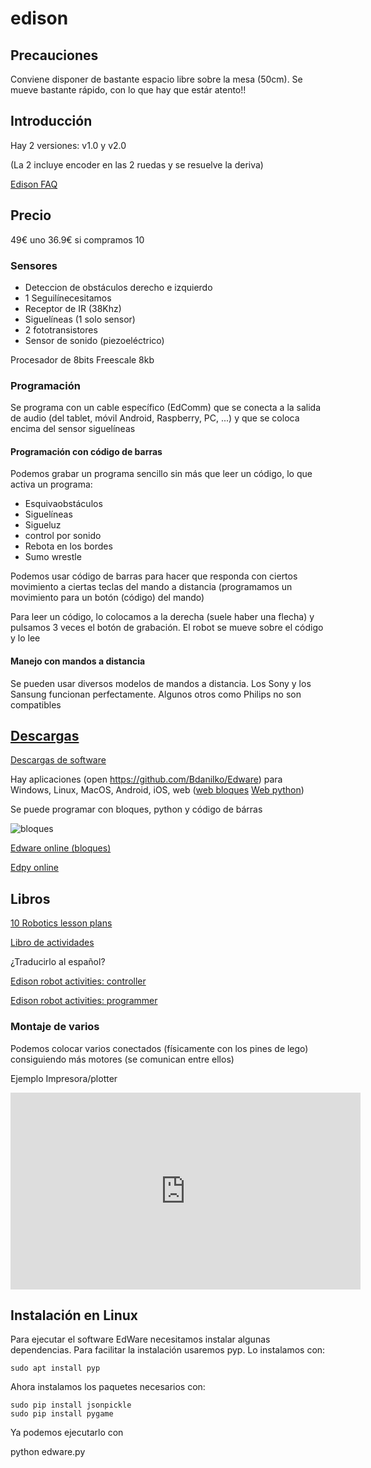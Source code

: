 # edison

## Precauciones

Conviene disponer de bastante espacio libre sobre la mesa (50cm).
Se mueve bastante rápido, con lo que hay que estár atento!!

## Introducción

Hay 2 versiones: v1.0 y v2.0

(La 2 incluye encoder en las 2 ruedas y se resuelve la deriva)

[Edison FAQ](https://meetedison.com/edison-robot-support/edison-robot-faq/)

## Precio

49€ uno
36.9€ si compramos 10



### Sensores

* Deteccion de obstáculos derecho e izquierdo
* 1 Seguilínecesitamos
* Receptor de IR (38Khz)
* Siguelíneas (1 solo sensor)
* 2 fototransistores
* Sensor de sonido (piezoeléctrico)

Procesador de 8bits Freescale  8kb

### Programación

Se programa con un cable específico (EdComm) que se conecta a la salida de audio (del tablet, móvil Android, Raspberry, PC, ...) y que se coloca encima del sensor siguelíneas

#### Programación con código de barras

Podemos grabar un programa sencillo sin más que leer un código, lo que activa un programa:

* Esquivaobstáculos
* Siguelíneas
* Sigueluz
* control por sonido
* Rebota en los bordes
* Sumo wrestle

Podemos usar código de barras para  hacer que responda con ciertos movimiento a ciertas teclas del mando a distancia
(programamos un movimiento para un botón (código) del mando)

Para leer un código, lo colocamos a la derecha (suele haber una flecha) y pulsamos 3 veces el botón de grabación. El robot se mueve sobre el código y lo lee

#### Manejo con mandos a distancia

Se pueden usar diversos modelos de mandos a distancia. Los Sony y los Sansung funcionan perfectamente. Algunos otros como Philips no son compatibles

## [Descargas](https://meetedison.com/download/)

[Descargas de software](https://meetedison.com/robot-programming-software/)

Hay aplicaciones (open https://github.com/Bdanilko/Edware) para Windows, Linux, MacOS, Android, iOS, web ([web bloques](http://edwareapp.com/?_ga=1.150026806.1695549331.1454041273#) [Web python](http://www.edpyapp.com/))

Se puede programar con bloques, python y código de bárras


![bloques](https://meetedison.com/wp-content/uploads/2015/04/robot-programming-software-edware.jpg?x20535)

[Edware online (bloques)](http://edwareapp.com/?_ga=1.150026806.1695549331.1454041273#)

[Edpy online](http://www.edpyapp.com/#checkcode)
## Libros

[10 Robotics lesson  plans](https://meetedison.com/wp-content/uploads/2015/04/Your-EdVenture-into-Robotics-10-Lesson-Plans.pdf?x20535)

[Libro de actividades](https://meetedison.com/robot-activities/)

¿Traducirlo al español?



[Edison robot activities: controller](https://meetedison.com/wp-content/uploads/2015/04/EdBook1-Your-EdVenture-into-Robotics-You-re-a-Controller.pdf?x20535)

[Edison robot activities: programmer](https://meetedison.com/wp-content/uploads/2015/04/EdBook2-Your-EdVenture-into-Robotics-You-re-a-Programmer.pdf?x20535)

### Montaje de varios

Podemos colocar varios conectados (físicamente con los pines de lego) consiguiendo más motores (se comunican entre ellos)

Ejemplo Impresora/plotter

<iframe width="560" height="315" src="https://www.youtube.com/embed/yZILrtHUCxQ" frameborder="0" allowfullscreen></iframe>

## Instalación en Linux


Para ejecutar el software EdWare necesitamos instalar algunas dependencias. Para facilitar la instalación usaremos pyp. Lo instalamos con:

    sudo apt install pyp

Ahora instalamos los paquetes necesarios con:

    sudo pip install jsonpickle
    sudo pip install pygame


Ya podemos ejecutarlo con


  python edware.py
